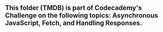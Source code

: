 ## This folder (TMDB) is part of Codecademy's Challenge on the following topics: Asynchronous JavaScript, Fetch, and Handling Responses.